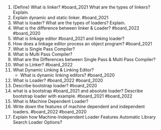 1. (Define) What is linker? #board_2021  What are the types of linkers? Explain.
2. Explain dynamic and static linker. #board_2021 
3. What is loader? What are the types of loaders? Explain.
4. What is the difference between linker & Loader? #board_2022 #board_2020 
5. What is linkage editor #board_2021 and linking loader?
6. How does a linkage editor process an object program? #board_2021 
7. What is Single Pass Compiler?
8. What is Multi Pass Compiler?
9. What are the Differences between Single Pass & Multi Pass Compiler?
10. What is Linker? #board_2022 
11. What Dynamic Linking & Linking Editor?
	- What is dynamic linking editors? #board_2020 
12. What is Loader? #board_2022 #board_2020 
13. Describe bootstrap loader? #board_2020  
14. what is a bootstrap #board_2021 and absolute loader? Describe bootstrap loader with example. #board_2021 #board_2022 
15. What is Machine Dependent Loader?
16. Write down the features of machine dependent and independent loaders. #board_2022 #board_2020 
17. Explain how Machine-Independent Loader Features Automatic Library Search Loader Options?


